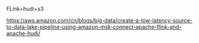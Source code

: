 


FLink+hudi+s3

https://aws.amazon.com/cn/blogs/big-data/create-a-low-latency-source-to-data-lake-pipeline-using-amazon-msk-connect-apache-flink-and-apache-hudi/
